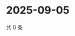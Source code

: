 # 2025-09-05

共 0 条

<!-- BEGIN ZHIHUQUESTIONS -->
<!-- 最后更新时间 Fri Sep 05 2025 04:12:31 GMT+0800 (China Standard Time) -->

<!-- END ZHIHUQUESTIONS -->
